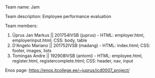 Team name: Jam

Team description: Employee performance evaluation

Team members:

1. Üprus Jan Markus || 201754IVSB (juprus) - HTML: employer.html, employerinput.html; CSS: body, table
2. D'Angelo Mariano || 201752IVSB (madang) - HTML: index.html; CSS: footer, images, lists
3. Tomingas Andre || 192908IVSB (antomi) - HTML: employee.html, register.html, registercomplete.html; CSS: header, nav, input

Enos page: https://enos.itcollege.ee/~juprus/icd0007_project/
